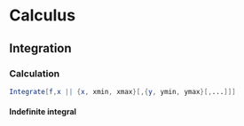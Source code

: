 # Calculus
## Integration
### Calculation
```mathematica
Integrate[f,x || {x, xmin, xmax}[,{y, ymin, ymax}[,...]]]
```
#### Indefinite integral